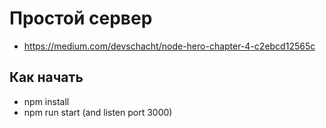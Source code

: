 # Простой сервер

- https://medium.com/devschacht/node-hero-chapter-4-c2ebcd12565c

## Как начать

- npm install
- npm run start (and listen port 3000)